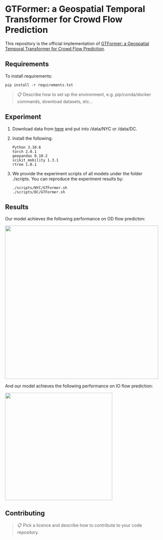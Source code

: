 # GTFormer: a Geospatial Temporal Transformer for Crowd Flow Prediction

This repository is the official implementation of [GTFormer: a Geospatial Temporal Transformer for Crowd Flow Prediction](https://arxiv.org/abs/2030.12345). 


## Requirements

To install requirements:

```setup
pip install -r requirements.txt
```

>📋  Describe how to set up the environment, e.g. pip/conda/docker commands, download datasets, etc...

## Experiment

1. Download data from [here](https://drive.google.com/drive/folders/1B9WRpkfHn48VfkaHjnErgQ5yb8Vv6PSj?usp=drive_link) and put into /data/NYC or /data/DC.

2. Install the following:
   ```
   Python 3.10.6
   torch 2.0.1
   geopandas 0.10.2
   scikit_mobility 1.3.1
   rtree 1.0.1
   ```

3. We provide the experiment scripts of all models under the folder ./scripts. You can reproduce the experiment results by:
   ```
   ./scripts/NYC/GTFormer.sh
   ./scripts/DC/GTFormer.sh
   ``` 


## Results

Our model achieves the following performance on OD flow predicton:

<img src="https://github.com/kodakoda-koda/GTFormer/assets/87755637/e18d0a43-036a-480a-b471-6adaac0bf04b" width="500">

And our model achieves the following performance on IO flow prediction:

<img src="https://github.com/kodakoda-koda/GTFormer/assets/87755637/e312dca7-7198-4d86-a21e-5b01fd521175" width="350">


## Contributing

>📋  Pick a licence and describe how to contribute to your code repository. 

